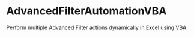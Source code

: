 # AdvancedFilterAutomationVBA
Perform multiple Advanced Filter actions dynamically in Excel using VBA.
